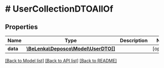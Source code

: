 # # UserCollectionDTOAllOf

## Properties

Name | Type | Description | Notes
------------ | ------------- | ------------- | -------------
**data** | [**\BeLenka\Deposco\Model\UserDTO[]**](UserDTO.md) |  | [optional]

[[Back to Model list]](../../README.md#models) [[Back to API list]](../../README.md#endpoints) [[Back to README]](../../README.md)
